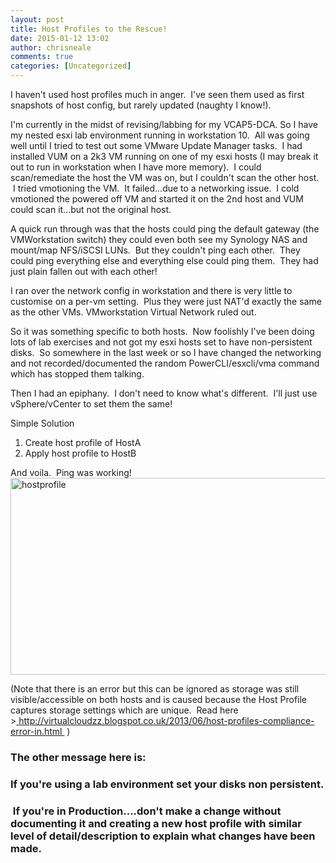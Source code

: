 ```yaml
---
layout: post
title: Host Profiles to the Rescue!
date: 2015-01-12 13:02
author: chrisneale
comments: true
categories: [Uncategorized]
---
```

I haven't used host profiles much in anger.  I've seen them used as first snapshots of host config, but rarely updated (naughty I know!).

I'm currently in the midst of revising/labbing for my VCAP5-DCA. So I have my nested esxi lab environment running in workstation 10.  All was going well until I tried to test out some VMware Update Manager tasks.  I had installed VUM on a 2k3 VM running on one of my esxi hosts (I may break it out to run in workstation when I have more memory).  I could scan/remediate the host the VM was on, but I couldn't scan the other host.  I tried vmotioning the VM.  It failed...due to a networking issue.  I cold vmotioned the powered off VM and started it on the 2nd host and VUM could scan it...but not the original host.

A quick run through was that the hosts could ping the default gateway (the VMWorkstation switch) they could even both see my Synology NAS and mount/map NFS/iSCSI LUNs.  But they couldn't ping each other.  They could ping everything else and everything else could ping them.  They had just plain fallen out with each other!

I ran over the network config in workstation and there is very little to customise on a per-vm setting.  Plus they were just NAT'd exactly the same as the other VMs.
VMworkstation Virtual Network ruled out.

So it was something specific to both hosts.  Now foolishly I've been doing lots of lab exercises and not got my esxi hosts set to have non-persistent disks.  So somewhere in the last week or so I have changed the networking and not recorded/documented the random PowerCLI/esxcli/vma command which has stopped them talking.

Then I had an epiphany.  I don't need to know what's different.  I'll just use vSphere/vCenter to set them the same!

Simple Solution
<ol>
	<li>Create host profile of HostA</li>
	<li>Apply host profile to HostB</li>
</ol>
And voila.  Ping was working!

<img class="alignnone size-large wp-image-236" src="https://chrisneale.files.wordpress.com/2015/01/hostprofile.png?w=800" alt="hostprofile" width="800" height="315" />

(Note that there is an error but this can be ignored as storage was still visible/accessible on both hosts and is caused because the Host Profile captures storage settings which are unique.  Read here &gt;<a href="http://virtualcloudzz.blogspot.co.uk/2013/06/host-profiles-compliance-error-in.html"> http://virtualcloudzz.blogspot.co.uk/2013/06/host-profiles-compliance-error-in.html </a> )
<h3>The other message here is:</h3>
<h3>If you're using a lab environment set your disks non persistent.</h3>
<h3> If you're in Production....don't make a change without documenting it and creating a new host profile with similar level of detail/description to explain what changes have been made.</h3>
<h3></h3>
